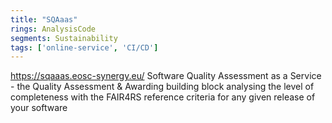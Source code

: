 ```yaml
---
title: "SQAaas"
rings: AnalysisCode
segments: Sustainability
tags: ['online-service', 'CI/CD']
---
```

https://sqaaas.eosc-synergy.eu/
Software Quality Assessment as a Service - the Quality Assessment & Awarding building block analysing the level of completeness with the FAIR4RS reference criteria for any given release of your software
